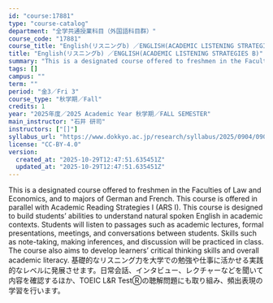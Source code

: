 ```yaml
---
id: "course:17881"
type: "course-catalog"
department: "全学共通授業科目（外国語科目群）"
course_code: "17881"
course_title: "English(リスニングb) ／ENGLISH(ACADEMIC LISTENING STRATEGIES B)"
title: "English(リスニングb) ／ENGLISH(ACADEMIC LISTENING STRATEGIES B)"
summary: "This is a designated course offered to freshmen in the Faculties of Law and Economics, and to majors of German and Frenc…"
tags: []
campus: ""
term: ""
period: "金3／Fri 3"
course_type: "秋学期／Fall"
credits: 1
year: "2025年度／2025 Academic Year 秋学期／FALL SEMESTER"
main_instructor: "石井 研司"
instructors: ["[]"]
syllabus_url: "https://www.dokkyo.ac.jp/research/syllabus/2025/0904/0904_17881_ja_JP.html"
license: "CC-BY-4.0"
version:
  created_at: "2025-10-29T12:47:51.635451Z"
  updated_at: "2025-10-29T12:47:51.635451Z"
---
```

This is a designated course offered to freshmen in the Faculties of Law and Economics, and to majors of German and French. This course is offered in parallel with Academic Reading Strategies I (ARS I). This course is designed to build students’ abilities to understand natural spoken English in academic contexts. Students will listen to passages such as academic lectures, formal presentations, meetings, and conversations between students. Skills such as note-taking, making inferences, and discussion will be practiced in class. The course also aims to develop learners’ critical thinking skills and overall academic literacy. 基礎的なリスニング力を大学での勉強や仕事に活かせる実践的なレベルに発展させます。日常会話、インタビュー、レクチャーなどを聞いて内容を確認するほか、TOEIC L&R TestⓇの聴解問題にも取り組み、頻出表現の学習を行います。
